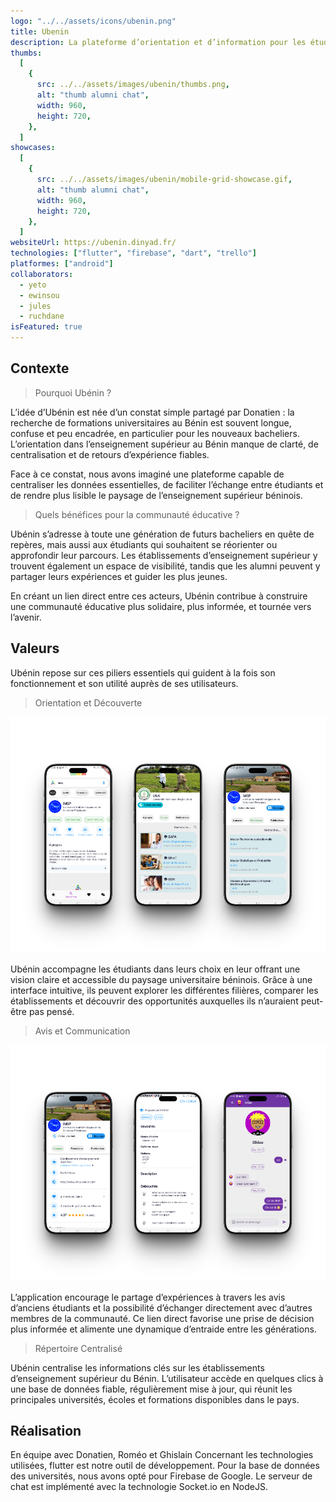 ```yaml
---
logo: "../../assets/icons/ubenin.png"
title: Ubenin
description: La plateforme d’orientation et d’information pour les étudiants du Bénin
thumbs:
  [
    {
      src: ../../assets/images/ubenin/thumbs.png,
      alt: "thumb alumni chat",
      width: 960,
      height: 720,
    },
  ]
showcases:
  [
    {
      src: ../../assets/images/ubenin/mobile-grid-showcase.gif,
      alt: "thumb alumni chat",
      width: 960,
      height: 720,
    },
  ]
websiteUrl: https://ubenin.dinyad.fr/
technologies: ["flutter", "firebase", "dart", "trello"]
platformes: ["android"]
collaborators:
  - yeto
  - ewinsou
  - jules
  - ruchdane
isFeatured: true
---
```


## Contexte

> Pourquoi Ubénin ?

L’idée d’Ubénin est née d’un constat simple partagé par Donatien : la recherche de formations universitaires au Bénin est souvent longue, confuse et peu encadrée, en particulier pour les nouveaux bacheliers. L’orientation dans l’enseignement supérieur au Bénin manque de clarté, de centralisation et de retours d’expérience fiables.

Face à ce constat, nous avons imaginé une plateforme capable de centraliser les données essentielles, de faciliter l’échange entre étudiants et de rendre plus lisible le paysage de l’enseignement supérieur béninois.

> Quels bénéfices pour la communauté éducative ?

Ubénin s’adresse à toute une génération de futurs bacheliers en quête de repères, mais aussi aux étudiants qui souhaitent se réorienter ou approfondir leur parcours. Les établissements d’enseignement supérieur y trouvent également un espace de visibilité, tandis que les alumni peuvent y partager leurs expériences et guider les plus jeunes.

En créant un lien direct entre ces acteurs, Ubénin contribue à construire une communauté éducative plus solidaire, plus informée, et tournée vers l’avenir.

## Valeurs

Ubénin repose sur ces piliers essentiels qui guident à la fois son fonctionnement et son utilité auprès de ses utilisateurs.

> Orientation et Découverte

![Trois capture d'écran de ubénin montrant l'aspect orientation et decouverte](../../assets/images/ubenin/orientation_et_decouverte.png)

Ubénin accompagne les étudiants dans leurs choix en leur offrant une vision claire et accessible du paysage universitaire béninois. Grâce à une interface intuitive, ils peuvent explorer les différentes filières, comparer les établissements et découvrir des opportunités auxquelles ils n’auraient peut-être pas pensé.

> Avis et Communication

![Trois capture d'écran de ubénin montrant l'aspect orientation ](../../assets/images/ubenin/avis_et_communication.png)

L’application encourage le partage d’expériences à travers les avis d’anciens étudiants et la possibilité d’échanger directement avec d’autres membres de la communauté. Ce lien direct favorise une prise de décision plus informée et alimente une dynamique d’entraide entre les générations.

> Répertoire Centralisé

Ubénin centralise les informations clés sur les établissements d’enseignement supérieur du Bénin. L’utilisateur accède en quelques clics à une base de données fiable, régulièrement mise à jour, qui réunit les principales universités, écoles et formations disponibles dans le pays.

## Réalisation

En équipe avec Donatien, Roméo et Ghislain
Concernant les technologies utilisées, flutter est notre outil de développement.
Pour la base de données des universités, nous avons opté pour Firebase de Google.
Le serveur de chat est implémenté avec la technologie Socket.io en NodeJS.
